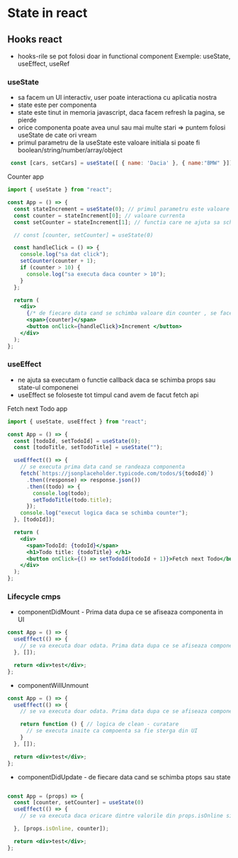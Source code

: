 # State in react

## Hooks react

- hooks-rile se pot folosi doar in functional component
  Exemple: useState, useEffect, useRef

### useState

- sa facem un UI interactiv, user poate interactiona cu aplicatia nostra
- state este per componenta
- state este tinut in memoria javascript, daca facem refresh la pagina, se pierde
- orice componenta poate avea unul sau mai multe stari => puntem folosi useState de cate ori vream
- primul parametru de la useState este valoare initiala si poate fi boolean/string/number/array/object

```js
 const [cars, setCars] = useState([ { name: 'Dacia' }, { name:"BMW" }])
```

Counter app

```jsx
import { useState } from "react";

const App = () => {
  const stateIncrement = useState(0); // primul parametru este valoare initiala
  const counter = stateIncrement[0]; // valoare currenta
  const setCounter = stateIncrement[1]; // functia care ne ajuta sa schimbam valoare de la counter

  // const [counter, setCounter] = useState(0)

  const handleClick = () => {
    console.log("sa dat click");
    setCounter(counter + 1);
    if (counter > 10) {
      console.log("sa executa daca counter > 10");
    }
  };

  return (
    <div>
      {/* de fiecare data cand se schimba valoare din counter , se face automat update in DOM */}
      <span>{counter}</span> 
      <button onClick={handleClick}>Increment </button>
    </div>
  );
};
```

### useEffect

- ne ajuta sa executam o functie callback daca se schimba props sau state-ul componenei
- useEffect se foloseste tot timpul cand avem de facut fetch api

Fetch next Todo app

```jsx
import { useState, useEffect } from "react";

const App = () => {
  const [todoId, setTodoId] = useState(0);
  const [todoTitle, setTodoTitle] = useState("");

  useEffect(() => {
    // se executa prima data cand se randeaza componenta
    fetch(`https://jsonplaceholder.typicode.com/todos/${todoId}`)
      .then((response) => response.json())
      .then((todo) => {
        console.log(todo);
        setTodoTitle(todo.title);
      });
    console.log("execut logica daca se schimba counter");
  }, [todoId]);

  return (
    <div>
      <span>TodoId: {todoId}</span>
      <h1>Todo title: {todoTitle} </h1>
      <button onClick={() => setTodoId(todoId + 1)}>Fetch next Todo</button>
    </div>
  );
};
```
### Lifecycle cmps

- componentDidMount - Prima data dupa ce se afiseaza componenta in UI
```jsx
const App = () => {
  useEffect(() => {
    // se va executa doar odata. Prima data dupa ce se afiseaza componenta
  }, []);

  return <div>test</div>;
};
```

- componentWillUnmount

```jsx
const App = () => {
  useEffect(() => {
    // se va executa doar odata. Prima data dupa ce se afiseaza componenta

    return function () { // logica de clean - curatare
      // se executa inaite ca compoenta sa fie sterga din UI
    }
  }, []);

  return <div>test</div>;
};
```
- componentDidUpdate - de fiecare data cand se schimba ptops sau state

```jsx

const App = (props) => {
  const [counter, setCounter] = useState(0)
  useEffect(() => {
    // se va executa daca oricare dintre valorile din props.isOnline si counter se schimba

  }, [props.isOnline, counter]);

  return <div>test</div>;
};
```

